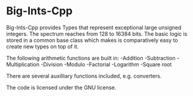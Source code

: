 # Big-Ints-Cpp
Big-Ints-Cpp provides Types that represent exceptional large unsigned integers. The spectrum reaches from 128 to 16384 bits. The basic logic is stored in a common base class which makes is comparatively easy to create new types on top of it.

The following arithmetic functions are built in: -Addition -Subtraction -Multiplication -Division -Modulo -Factorial -Logarithm -Square root

There are several auxilliary functions included, e.g. converters.

The code is licensed under the GNU license.
